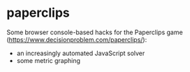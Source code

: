 # paperclips

Some browser console-based hacks for the Paperclips game (https://www.decisionproblem.com/paperclips/): 

- an increasingly automated JavaScript solver 
- some metric graphing
